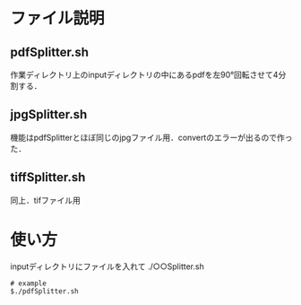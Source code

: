 # ファイル説明
## pdfSplitter.sh
作業ディレクトリ上のinputディレクトリの中にあるpdfを左90°回転させて4分割する．

## jpgSplitter.sh
機能はpdfSplitterとほぼ同じのjpgファイル用．convertのエラーが出るので作った．

## tiffSplitter.sh
同上．tifファイル用

# 使い方
inputディレクトリにファイルを入れて
./○○Splitter.sh
```bash:
# example
$./pdfSplitter.sh
```
